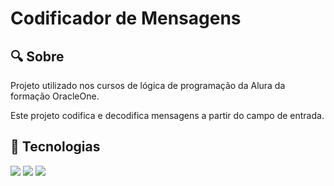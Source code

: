 <h1>Codificador de Mensagens</h1>

<h2>🔍 Sobre</h2>
<p>Projeto utilizado nos cursos de lógica de programação da Alura da formação OracleOne.</p>
<p>Este projeto codifica e decodifica mensagens a partir do campo de entrada.</p>

## 🔧 Tecnologias
<div>
  <img src="https://img.shields.io/badge/HTML-239120?style=for-the-badge&logo=html5&logoColor=white">
  <img src="https://img.shields.io/badge/CSS-239120?&style=for-the-badge&logo=css3&logoColor=white">
  <img src="https://img.shields.io/badge/JavaScript-F7DF1E?style=for-the-badge&logo=javascript&logoColor=black">
</div>
